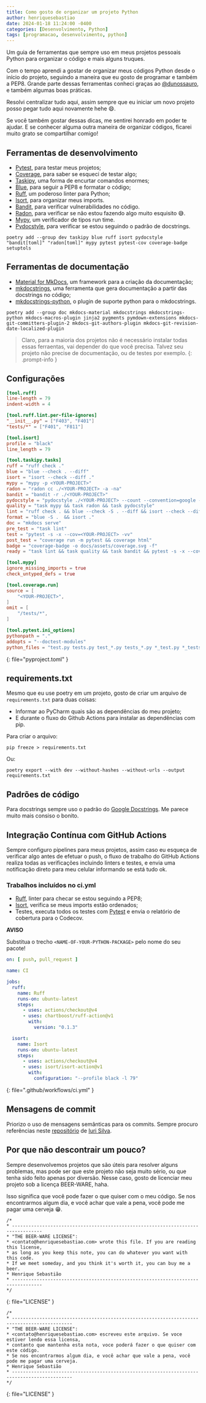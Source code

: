 ```yaml
---
title: Como gosto de organizar um projeto Python
author: henriquesebastiao
date: 2024-01-18 11:24:00 -0400
categories: [Desenvolvimento, Python]
tags: [programacao, desenvolvimento, python]
---
```


Um guia de ferramentas que sempre uso em meus projetos pessoais Python para organizar o código e mais alguns truques.

Com o tempo aprendi a gostar de organizar meus códigos Python desde o início do projeto, seguindo a maneira que eu gosto de programar e também a PEP8. Grande parte dessas ferramentas conheci graças ao [@dunossauro](https://dunossauro.com/), e também algumas boas práticas.

Resolvi centralizar tudo aqui, assim sempre que eu iniciar um novo projeto posso pegar tudo aqui novamente hehe 😄.

Se você também gostar dessas dicas, me sentirei honrado em poder te ajudar. E se conhecer alguma outra maneira de organizar códigos, ficarei muito grato se compartilhar comigo!

## Ferramentas de desenvolvimento

- [Pytest](https://docs.pytest.org/), para testar meus projetos;
- [Coverage](https://coverage.readthedocs.io/), para saber se esqueci de testar algo;
- [Taskipy](https://github.com/taskipy/taskipy), uma forma de encurtar comandos enormes;
- [Blue](https://blue.readthedocs.io/en/latest/index.html), para seguir a PEP8 e formatar o código;
- [Ruff](https://docs.astral.sh/ruff/), um poderoso linter para Python;
- [Isort](https://pycqa.github.io/isort/), para organizar meus imports.
- [Bandit](https://bandit.readthedocs.io/), para verificar vulnerabilidades no código.
- [Radon](https://radon.readthedocs.io/), para verificar se não estou fazendo algo muito esquisito 😅.
- [Mypy](https://mypy.readthedocs.io/), um verificador de tipos run time.
- [Pydocstyle](https://www.pydocstyle.org/), para verificar se estou seguindo o padrão de docstrings.

```terminal
poetry add --group dev taskipy blue ruff isort pydocstyle "bandit[toml]" "radon[toml]" mypy pytest pytest-cov coverage-badge setuptols
```

## Ferramentas de documentação

- [Material for MkDocs](https://github.com/squidfunk/mkdocs-material/), um framework para a criação da documentação;
- [mkdocstrings](https://mkdocstrings.github.io/), uma ferramenta que gera documentação a partir das docstrings no código;
- [mkdocstrings-python](https://mkdocstrings.github.io/python/), o plugin de suporte python para o mkdocstrings.

```terminal
poetry add --group doc mkdocs-material mkdocstrings mkdocstrings-python mkdocs-macros-plugin jinja2 pygments pymdown-extensions mkdocs-git-committers-plugin-2 mkdocs-git-authors-plugin mkdocs-git-revision-date-localized-plugin
```

> Claro, para a maioria dos projetos não é necessário instalar todas essas ferraentas, vai depender do que você precisa. Talvez seu projeto não precise de documentação, ou de testes por exemplo.
{: .prompt-info }

## Configurações

```toml
[tool.ruff]
line-length = 79
indent-width = 4

[tool.ruff.lint.per-file-ignores]
"__init__.py" = ["F403", "F401"]
"tests/*" = ["F401", "F811"]

[tool.isort]
profile = "black"
line_length = 79

[tool.taskipy.tasks]
ruff = "ruff check ."
blue = "blue --check . --diff"
isort = "isort --check --diff ."
mypy = "mypy -p <YOUR-PROJECT>"
radon = "radon cc ./<YOUR-PROJECT> -a -na"
bandit = "bandit -r ./<YOUR-PROJECT>"
pydocstyle = "pydocstyle ./<YOUR-PROJECT> --count --convention=google --add-ignore=D100,D104,D105,D107"
quality = "task mypy && task radon && task pydocstyle"
lint = "ruff check . && blue --check -S . --diff && isort --check --diff ."
format = "blue -S .  && isort ."
doc = "mkdocs serve"
pre_test = "task lint"
test = "pytest -s -x --cov=<YOUR-PROJECT> -vv"
post_test = "coverage run -m pytest && coverage html"
badge = "coverage-badge -o docs/assets/coverage.svg -f"
ready = "task lint && task quality && task bandit && pytest -s -x --cov=<YOUR-PROJECT> -vv && coverage html && task export-requirements && task export-requirements-doc && task badge"

[tool.mypy]
ignore_missing_imports = true
check_untyped_defs = true

[tool.coverage.run]
source = [
    "<YOUR-PROJECT>",
]
omit = [
    "/tests/*",
]

[tool.pytest.ini_options]
pythonpath = "."
addopts = "--doctest-modules"
python_files = "test.py tests.py test_*.py tests_*.py *_test.py *_tests.py"
```
{: file="pyproject.toml" }

## requirements.txt

Mesmo que eu use poetry em um projeto, gosto de criar um arquivo de `requirements.txt` para duas coisas:

- Informar ao PyCharm quais são as dependências do meu projeto;
- E durante o fluxo do Github Actions para instalar as dependências com pip.

Para criar o arquivo:

```terminal
pip freeze > requirements.txt
```

Ou:

```terminal
poetry export --with dev --without-hashes --without-urls --output requirements.txt
```

## Padrões de código

Para docstrings sempre uso o padrão do [Google Docstrings](https://sphinxcontrib-napoleon.readthedocs.io/en/latest/example_google.html). Me parece muito mais consiso o bonito.

## Integração Contínua com GitHub Actions

Sempre configuro pipelines para meus projetos, assim caso eu esqueça de verificar algo antes de efetuar o push, o fluxo de trabalho do GitHub Actions realiza todas as verificações incluindo linters e testes, e envia uma notificação direto para meu celular informando se está tudo ok.

### Trabalhos incluídos no ci.yml

- [Ruff](https://docs.astral.sh/ruff/), linter para checar se estou seguindo a PEP8;
- [Isort](https://pycqa.github.io/isort/), verifica se meus imports estão ordenados;
- Testes, executa todos os testes com [Pytest](https://docs.pytest.org/) e envia o relatório de cobertura para o Codecov.

**AVISO**

Substitua o trecho `<NAME-OF-YOUR-PYTHON-PACKAGE>` pelo nome do seu pacote!

```yml
on: [ push, pull_request ]

name: CI

jobs:
  ruff:
    name: Ruff
    runs-on: ubuntu-latest
    steps:
      - uses: actions/checkout@v4
      - uses: chartboost/ruff-action@v1
        with:
          version: "0.1.3"

  isort:
    name: Isort
    runs-on: ubuntu-latest
    steps:
      - uses: actions/checkout@v4
      - uses: isort/isort-action@v1
        with:
          configuration: "--profile black -l 79"
```
{: file=".github/workflows/ci.yml" }

## Mensagens de commit

Priorizo o uso de mensagens semânticas para os commits. Sempre procuro referências neste [repositório](https://github.com/iuricode/padroes-de-commits) de [Iuri Silva](https://github.com/iuricode).

## Por que não descontrair um pouco?

Sempre desenvolvemos projetos que são úteis para resolver alguns problemas, mas pode ser que este projeto não seja muito sério, ou que tenha sido feito apenas por diversão. Nesse caso, gosto de licenciar meu projeto sob a licença BEER-WARE, haha.

Isso significa que você pode fazer o que quiser com o meu código. Se nos encontrarmos algum dia, e você achar que vale a pena, você pode me pagar uma cerveja 😁.

```
/*
* ---------------------------------------------------------------------------------
* "THE BEER-WARE LICENSE":
* <contato@henriquesebastiao.com> wrote this file. If you are reading this license,
* as long as you keep this note, you can do whatever you want with this code.
* If we meet someday, and you think it's worth it, you can buy me a beer.
* Henrique Sebastião
* ---------------------------------------------------------------------------------
*/
```
{: file="LICENSE" }


```
/*
* --------------------------------------------------------------------------------------------
* "THE BEER-WARE LICENSE":
* <contato@henriquesebastiao.com> escreveu este arquivo. Se voce estiver lendo essa licensa,
* contanto que mantenha esta nota, voce poderá fazer o que quiser com este código.
* Se nos encontrarmos algum dia, e você achar que vale a pena, você pode me pagar uma cerveja.
* Henrique Sebastião
* --------------------------------------------------------------------------------------------
*/
```
{: file="LICENSE" }
